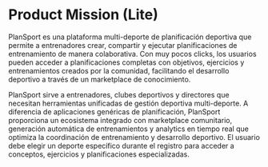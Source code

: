 # Product Mission (Lite)

PlanSport es una plataforma multi-deporte de planificación deportiva que permite a entrenadores crear, compartir y ejecutar planificaciones de entrenamiento de manera colaborativa. Con muy pocos clicks, los usuarios pueden acceder a planificaciones completas con objetivos, ejercicios y entrenamientos creados por la comunidad, facilitando el desarrollo deportivo a través de un marketplace de conocimiento.

PlanSport sirve a entrenadores, clubes deportivos y directores que necesitan herramientas unificadas de gestión deportiva multi-deporte. A diferencia de aplicaciones genéricas de planificación, PlanSport proporciona un ecosistema integrado con marketplace comunitario, generación automática de entrenamientos y analytics en tiempo real que optimiza la coordinación de entrenamiento y desarrollo deportivo. El usuario debe elegir un deporte específico durante el registro para acceder a conceptos, ejercicios y planificaciones especializadas.